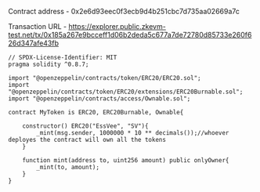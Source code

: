 Contract address - 0x2e6d93eec0f3ecb9d4b251cbc7d735aa02669a7c

Transaction URL - https://explorer.public.zkevm-test.net/tx/0x185a267e9bcceff1d06b2deda5c677a7de72780d85733e260f626d347afe43fb

```sol
// SPDX-License-Identifier: MIT
pragma solidity ^0.8.7;

import "@openzeppelin/contracts/token/ERC20/ERC20.sol";
import "@openzeppelin/contracts/token/ERC20/extensions/ERC20Burnable.sol";
import "@openzeppelin/contracts/access/Ownable.sol";

contract MyToken is ERC20, ERC20Burnable, Ownable{
    
    constructor() ERC20("EssVee", "SV"){
        _mint(msg.sender, 1000000 * 10 ** decimals());//whoever deployes the contract will own all the tokens 
    }

    function mint(address to, uint256 amount) public onlyOwner{
        _mint(to, amount);
    }
}
```

